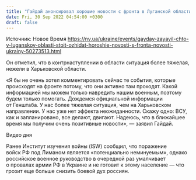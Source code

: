 ```yaml
---
title: "Гайдай анонсировал хорошие новости с фронта в Луганской области"
date: Fri, 30 Sep 2022 04:54:00 +0300
draft: false
---
```

Источник: Новое Время https://nv.ua/ukraine/events/gayday-zayavil-chto-v-luganskoy-oblasti-stoit-ozhidat-horoshie-novosti-s-fronta-novosti-ukrainy-50273513.html


Он отметил, что в контрнаступлении в области ситуация более тяжелая, нежели в Харьковской области.

«Я бы не очень хотел комментировать сейчас те события, которые происходят на фронте потому, что они активно там проходят. Какой информацией мы можем только навредить нашим военным, поэтому будем только помогать. Дождемся официальной информации от Генштаба. У нас более тяжелая ситуация, чем на Харьковском направлении. У нас уже нет эффекта неожиданности. Скажу одно: ВСУ, как и запланировано, все делают, двигают. Надеюсь, что в ближайшее время мы получим очень позитивные новости», — заявил Гайдай.

 Видео дня   

Ранее Институт изучения войны (ISW) сообщил, что поражение войск РФ под Лиманом является «потенциально неминуемым», однако российское военное руководство в очередной раз умалчивает о провалах армии РФ в Украине и не готовит к этому население — что грозит еще больше снизить боевой дух россиян.
